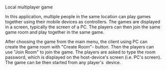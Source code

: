 Local multiplayer game

In this application, multiple people in the same location can play games together using their mobile devices as controllers. The games are displayed in a screen, typically the screen of a PC. The players can then join the same game room and play together in the same game. 

After choosing the game from the main menu, the client using PC can create the game room with "Create Room"- button. Then the players can use "Join Room" to join the game. The players are asked to type the room password, which is displayed on the host-device's screen (i.e. PC's screen). The game can be then started from any player's  device.
